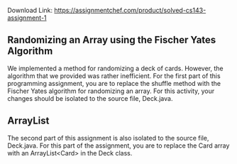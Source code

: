 Download Link: https://assignmentchef.com/product/solved-cs143-assignment-1
<br>
<h2>Randomizing an Array using the Fischer Yates Algorithm</h2>

We implemented a method for randomizing a deck of cards. However, the algorithm that we provided was rather inefficient. For the first part of this programming assignment, you are to replace the shuffle method with the Fischer Yates algorithm for randomizing an array. For this activity,  your changes should be isolated to the source file, Deck.java.

<h2>ArrayList</h2>

The second part of this assignment is also isolated to the source file, Deck.java. For this part of the assignment, you are to replace the Card array with an ArrayList&lt;Card&gt; in the Deck class.